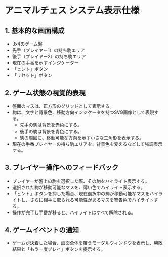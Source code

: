 # アニマルチェス システム表示仕様

## 1. 基本的な画面構成
- 3x4のゲーム盤
- 先手（プレイヤー1）の持ち駒エリア
- 後手（プレイヤー2）の持ち駒エリア
- 現在の手番を示すインジケーター
- 「ヒント」ボタン
- 「リセット」ボタン

## 2. ゲーム状態の視覚的表現
- 盤面のマスは、正方形のグリッドとして表示する。
- 駒は、文字と背景色、移動方向インジケータを持つSVG画像として表現する。
  - 先手の駒は背景を赤色にする。
  - 後手の駒は背景を青色にする。
  - 駒の周囲に、移動可能な方向を示す小さな三角形を表示する。
- 現在の手番プレイヤーの持ち駒エリアを、背景色を変えるなどして強調表示する。

## 3. プレイヤー操作へのフィードバック
- プレイヤーが盤上の駒を選択した際、その駒をハイライト表示する。
- 選択された駒が移動可能なマスを、薄い色でハイライト表示する。
- 「ヒント」ボタンを押した場合、現在選択中の駒が移動可能なマスをハイライトし、さらに相手に取られる可能性があるマスを警告色でハイライトする。
- 操作が完了し手番が移ると、ハイライトはすべて解除される。

## 4. ゲームイベントの通知
- ゲームが決着した場合、画面全体を覆うモーダルウィンドウを表示し、勝敗結果と「もう一度プレイ」ボタンを提示する。
